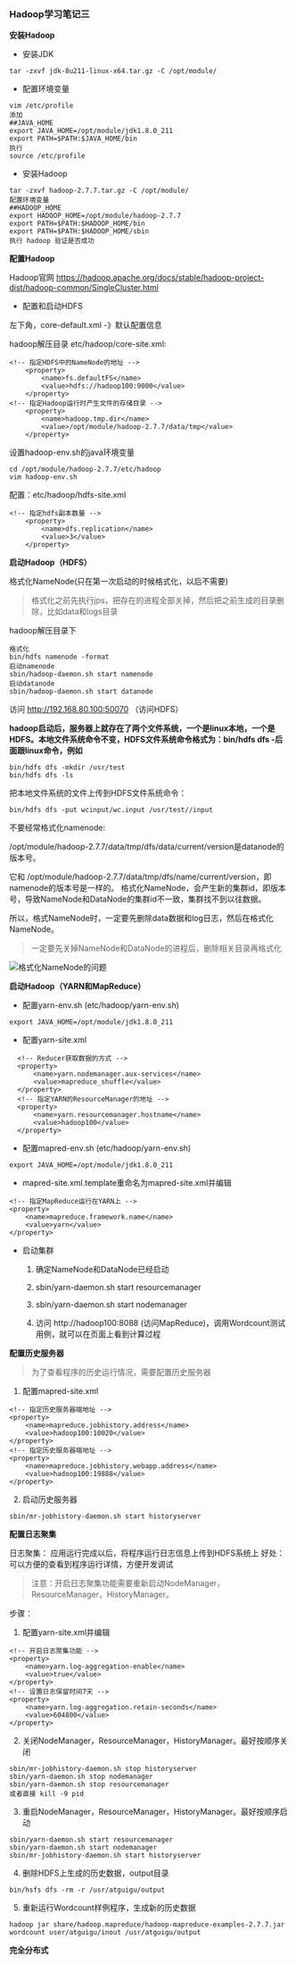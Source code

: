 ### Hadoop学习笔记三

**安装Hadoop**

- 安装JDK
```
tar -zxvf jdk-8u211-linux-x64.tar.gz -C /opt/module/
```
- 配置环境变量
```
vim /etc/profile
添加
##JAVA_HOME
export JAVA_HOME=/opt/module/jdk1.8.0_211
export PATH=$PATH:$JAVA_HOME/bin
执行
source /etc/profile
```

- 安装Hadoop
```
tar -zxvf hadoop-2.7.7.tar.gz -C /opt/module/
配置环境变量
##HADOOP_HOME
export HADOOP_HOME=/opt/module/hadoop-2.7.7
export PATH=$PATH:$HADOOP_HOME/bin
export PATH=$PATH:$HADOOP_HOME/sbin
执行 hadoop 验证是否成功
```

**配置Hadoop**

Hadoop官网
https://hadoop.apache.org/docs/stable/hadoop-project-dist/hadoop-common/SingleCluster.html


- 配置和启动HDFS

左下角，core-default.xml -》默认配置信息

hadoop解压目录 etc/hadoop/core-site.xml:
```
<!-- 指定HDFS中的NameNode的地址 -->
    <property>
        <name>fs.defaultFS</name>
        <value>hdfs://hadoop100:9000</value>
    </property>
<!-- 指定Hadoop运行时产生文件的存储目录 -->
    <property>
        <name>hadoop.tmp.dir</name>
        <value>/opt/module/hadoop-2.7.7/data/tmp</value>
    </property>
```
设置hadoop-env.sh的java环境变量

```
cd /opt/module/hadoop-2.7.7/etc/hadoop
vim hadoop-env.sh
```

配置：etc/hadoop/hdfs-site.xml
```
<!-- 指定hdfs副本数量 -->
    <property>
        <name>dfs.replication</name>
        <value>3</value>
    </property>
```

**启动Hadoop（HDFS）**

格式化NameNode(只在第一次启动的时候格式化，以后不需要)
> 格式化之前先执行jps，把存在的进程全部关掉，然后把之前生成的目录删除，比如data和logs目录

hadoop解压目录下
```
格式化
bin/hdfs namenode -format
启动namenode
sbin/hadoop-daemon.sh start namenode
启动datanode
sbin/hadoop-daemon.sh start datanode
```

访问 http://192.168.80.100:50070 （访问HDFS）

**hadoop启动后，服务器上就存在了两个文件系统，一个是linux本地，一个是HDFS。本地文件系统命令不变，HDFS文件系统命令格式为：bin/hdfs dfs -后面跟linux命令，例如**

```
bin/hdfs dfs -mkdir /usr/test
bin/hdfs dfs -ls
```

把本地文件系统的文件上传到HDFS文件系统命令：
```
bin/hdfs dfs -put wcinput/wc.input /usr/test//input
```

不要经常格式化namenode:

/opt/module/hadoop-2.7.7/data/tmp/dfs/data/current/version是datanode的版本号。

它和
/opt/module/hadoop-2.7.7/data/tmp/dfs/name/current/version，即namenode的版本号是一样的。
格式化NameNode，会产生新的集群id，即版本号，导致NameNode和DataNode的集群id不一致，集群找不到以往数据。

所以，格式NameNode时，一定要先删除data数据和log日志，然后在格式化NameNode。

> 一定要先关掉NameNode和DataNode的进程后，删除相关目录再格式化

![格式化NameNode的问题](../pic/hadoop/格式化NameNode的问题.PNG)

**启动Hadoop（YARN和MapReduce）**

- 配置yarn-env.sh (etc/hadoop/yarn-env.sh)
```
export JAVA_HOME=/opt/module/jdk1.8.0_211
```

- 配置yarn-site.xml
```
  <!-- Reducer获取数据的方式 -->
  <property>
      <name>yarn.nodemanager.aux-services</name>
      <value>mapreduce_shuffle</value>
  </property>
  <!-- 指定YARN的ResourceManager的地址 -->
  <property>
      <name>yarn.resourcemanager.hostname</name>
      <value>hadoop100</value>
  </property>
```

- 配置mapred-env.sh (etc/hadoop/yarn-env.sh)
```
export JAVA_HOME=/opt/module/jdk1.8.0_211
```

- mapred-site.xml.template重命名为mapred-site.xml并编辑
```
<!-- 指定MapReduce运行在YARN上 -->
<property>
    <name>mapreduce.framework.name</name>
    <value>yarn</value>
</property>
```

- 启动集群
  1. 确定NameNode和DataNode已经启动

  2. sbin/yarn-daemon.sh start resourcemanager
  3. sbin/yarn-daemon.sh start nodemanager
  4. 访问 http://hadoop100:8088 (访问MapReduce)，调用Wordcount测试用例，就可以在页面上看到计算过程

**配置历史服务器**
> 为了查看程序的历史运行情况，需要配置历史服务器

1. 配置mapred-site.xml
```
<!-- 指定历史服务器端地址 -->
<property>
    <name>mapreduce.jobhistory.address</name>
    <value>hadoop100:10020</value>
</property>
<!-- 指定历史服务器端地址 -->
<property>
    <name>mapreduce.jobhistory.webapp.address</name>
    <value>hadoop100:19888</value>
</property>
```

2. 启动历史服务器
```
sbin/mr-jobhistory-daemon.sh start historyserver
```
**配置日志聚集**

日志聚集： 应用运行完成以后，将程序运行日志信息上传到HDFS系统上
好处：可以方便的查看到程序运行详情，方便开发调试

> 注意：开启日志聚集功能需要重新启动NodeManager，ResourceManager，HistoryManager。



步骤：

1. 配置yarn-site.xml并编辑
```
<!-- 开启日志聚集功能 -->
<property>
    <name>yarn.log-aggregation-enable</name>
    <value>true</value>
</property>
<!-- 设置日志保留时间7天 -->
<property>
    <name>yarn.log-aggregation.retain-seconds</name>
    <value>604800</value>
</property>
```

2. 关闭NodeManager，ResourceManager，HistoryManager。最好按顺序关闭
```
sbin/mr-jobhistory-daemon.sh stop historyserver
sbin/yarn-daemon.sh stop nodemanager
sbin/yarn-daemon.sh stop resourcemanager
或者直接 kill -9 pid
```
3. 重启NodeManager，ResourceManager，HistoryManager。最好按顺序启动
```
sbin/yarn-daemon.sh start resourcemanager
sbin/yarn-daemon.sh start nodemanager
sbin/mr-jobhistory-daemon.sh start historyserver
```

4. 删除HDFS上生成的历史数据，output目录
```
bin/hsfs dfs -rm -r /usr/atguigu/output
```

5. 重新运行Wordcount样例程序，生成新的历史数据
```
hadoop jar share/hadoop.mapreduce/hadoop-mapreduce-examples-2.7.7.jar wordcount user/atguigu/inout /usr/atguigu/output
```


**完全分布式**

